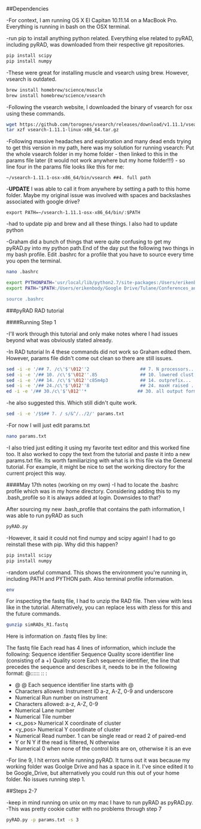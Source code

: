 ##Dependencies

-For context, I am running OS X El Capitan 10.11.14 on a MacBook Pro. Everything is running in bash on the OSX terminal. 

-run pip to install anything python related. Everything else related to pyRAD, including pyRAD, was downloaded from their respective git repositories. 

```bash
pip install scipy 
pip install numpy
```

-These were great for installing muscle and vsearch using brew. However, vsearch is outdated.

```bash
brew install homebrew/science/muscle
brew install homebrew/science/vsearch
```

-Following the vsearch website, I downloaded the binary of vsearch for osx using these commands.

```bash
wget https://github.com/torognes/vsearch/releases/download/v1.11.1/vsearch-1.11.1-linux-x86_64.tar.gz
tar xzf vsearch-1.11.1-linux-x86_64.tar.gz
```

-Following massive headaches and exploration and many dead ends trying to get this version in my path, here was my solution for running vsearch: Put the whole vsearch folder in my home folder - then linked to this in the params file later (it would not work anywhere but my home folder!!!) - so line four in the params file looks like this for me:
```
~/vsearch-1.11.1-osx-x86_64/bin/vsearch ##4. full path
```

-**UPDATE** I was able to call it from anywhere by setting a path to this home folder. Maybe my original issue was involved with spaces and backslashes associated with google drive?

```
export PATH=~/vsearch-1.11.1-osx-x86_64/bin/:$PATH
```



-had to update pip and brew and all these things. I also had to update python

-Graham did a bunch of things that were quite confusing to get my pyRAD.py into my python path.End of the day put the following two things in my bash profile. Edit .bashrc for a profile that you have to source every time you open the terminal. 

```bash
nano .bashrc

export PYTHONPATH='usr/local/lib/python2.7/site-packages:/Users/erikenbody/Google Drive/Tulane/Conferences_and_Workshops/Tulane_Summer_Genomics_Workgroup/pyrad/pyrad'
export PATH="$PATH:/Users/erikenbody/Google Drive/Tulane/Conferences_and_Workshops/Tulane_Summer_Genomics_Workgroup/pyrad/pyrad">'

source .bashrc
```

###pyRAD RAD tutorial

####Running Step 1

-I'll work through this tutorial and only make notes where I had issues beyond what was obviously stated already.

-In RAD tutorial ln 4 these commands did not work so Graham edited them. However, params file didn't come out clean so there are still issues.

```bash
sed -i -e '/## 7. /c\'$'\012''2                   ## 7. N processors... ' params.txt
sed -i -e '/## 10. /c\'$'\012''.85                ## 10. lowered clust thresh... ' params.txt
sed -i -e '/## 14. /c\'$'\012''c85m4p3            ## 14. outprefix... ' params.txt
sed -i -e '/## 24./c\'$'\012''8                   ## 24. maxH raised ... ' params.txt
ed -i -e '/## 30./c\'$'\012''*                   ## 30. all output formats... ' params.txt
```

-he also suggested this. Which still didn't quite work.

```bash
sed -i -e '/$$## 7. / s/&^/../2/' params.txt

```

-For now I will just edit params.txt

```bash
nano params.txt
```

-I also tried just editing it using my favorite text editor and this worked fine too. It also worked to copy the text from the tutorial and paste it into a new params.txt file. Its worth familiarizing with what is in this file via the General tutorial. For example, it might be nice to set the working directory for the current project this way. 

####May 17th notes (working on my own)
-I had to locate the .bashrc profile which was in my home directory. Considering adding this to my .bash_profile so it is 
always added at login. Downsides to that?

After sourcing my new .bash_profile that contains the path information, I was able to run pyRAD as such

```bash
pyRAD.py
```

-However, it said it could not find numpy and scipy again! I had to go reinstall these with pip. Why did this happen?
```bash
pip install scipy
pip install numpy
```

-random useful command. This shows the environment you're running in, including PATH and PYTHON path. Also terminal profile information.
```bash
env
```

For inspecting the fastq file, I had to unzip the RAD file. Then view with less like in the tutorial. Alternatively, you can replace less with zless for this and the future commands. 
```bash
gunzip simRADs_R1.fastq
```
Here is information on .fastq files by line:

The fastq file
Each read has 4 lines of information, which include the following:
Sequence identifier
Sequence
Quality score identifier line (consisting of a +) Quality score
Each sequence identifier, the line that precedes the sequence and describes it, needs to be in the following format:
@<instrument>:<run number>:<flowcell ID>:<lane>:<tile>:<x- pos>:<y-pos> <read>:<is filtered>: <control number>:<index sequence>
* @ @ Each sequence identifier line starts with @
* <instrument> Characters allowed: Instrument ID a-z, A-Z, 0-9 and underscore
* <run number> Numerical Run number on instrument
* <flowcell ID> Characters allowed: a-z, A-Z, 0-9
* <lane> Numerical Lane number
* <tile> Numerical Tile number
* <x_pos> Numerical X coordinate of cluster
* <y_pos> Numerical Y coordinate of cluster
* <read> Numerical Read number. 1 can be single read or read 2 of paired-end
* <is filtered> Y or N Y if the read is filtered, N otherwise
* <control number> Numerical 0 when none of the control bits are on, otherwise it is an eve


-For line 9, I hit errors while running pyRAD. It turns out it was because my working folder was Goolge Drive and has a space in it. I've since edited it to be Google_Drive, but alternatively you could run this out of your home folder. No issues running step 1.

##Steps 2-7

-keep in mind running on unix on my mac I have to run pyRAD as pyRAD.py. 
-This was pretty cookie cutter with no problems through step 7

```bash
pyRAD.py -p params.txt -s 3
```

